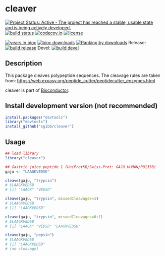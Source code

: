 # cleaver

<!-- badges: start -->
[![Project Status: Active - The project has reached a stable, usable state and is being actively developed.](https://www.repostatus.org/badges/latest/active.svg)](https://www.repostatus.org/#active)
[![build status](https://github.com/sgibb/cleaver/workflows/R-CMD-check-bioc/badge.svg)](https://github.com/sgibb/cleaver/actions)
[![codecov.io](https://img.shields.io/codecov/c/github/sgibb/cleaver.svg?branch=master)](https://codecov.io/github/sgibb/cleaver/?branch=master)
[![license](https://img.shields.io/badge/license-GPL%20%28%3E=%203%29-brightgreen.svg?style=flat)](https://www.gnu.org/licenses/gpl-3.0.html)

[![years in bioc](https://bioconductor.org/shields/years-in-bioc/cleaver.svg)](https://bioconductor.org/packages/release/bioc/html/cleaver.html)
[![bioc downloads](https://bioconductor.org/shields/downloads/cleaver.svg)](https://bioconductor.org/packages/stats/bioc/cleaver/)
[![Ranking by downloads](http://bioconductor.org/shields/downloads/release/cleaver.svg)](https://bioconductor.org/packages/stats/bioc/cleaver/)
Release: [![build release](https://bioconductor.org/shields/build/release/bioc/cleaver.svg)](https://bioconductor.org/checkResults/release/bioc-LATEST/cleaver/)
Devel: [![build devel](https://bioconductor.org/shields/build/devel/bioc/cleaver.svg)](https://bioconductor.org/checkResults/devel/bioc-LATEST/cleaver/)
<!-- badges: end -->

## Description

This package cleaves polypeptide sequences. The
cleavage rules are taken from:
https://web.expasy.org/peptide_cutter/peptidecutter_enzymes.html

cleaver is part of [Bioconductor](https://bioconductor.org/packages/release/bioc/html/cleaver.html).

## Install development version (not recommended)

```r
install.packages("devtools")
library("devtools")
install_github("sgibb/cleaver")
```

## Usage

```r
## load library
library("cleaver")

## Gastric juice peptide 1 (UniProtKB/Swiss-Prot: GAJU_HUMAN/P01358)
gaju <- "LAAGKVEDSD"

cleave(gaju, "trypsin")
# $LAAGKVEDSD
# [1] "LAAGK" "VEDSD"

cleave(gaju, "trypsin", missedCleavages=1)
# $LAAGKVEDSD
# [1] "LAAGKVEDSD"

cleave(gaju, "trypsin", missedCleavages=0:1)
# $LAAGKVEDSD
# [1] "LAAGK" "VEDSD" "LAAGKVEDSD"

cleave(gaju, "pepsin")
# $LAAGKVEDSD
# [1] "LAAGKVEDSD"
# (no cleavage)
```

